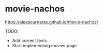 # movie-nachos

https://alexpournaras.github.io/movie-nachos/

TODO:
- Add correct texts
- Start implementing movies page